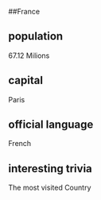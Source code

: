 ##France
## population
67.12 Milions

## capital
Paris
 
## official language
French

## interesting trivia
The most visited Country


